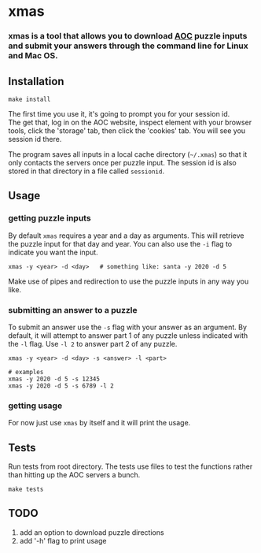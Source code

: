 # xmas

### xmas is a tool that allows you to download [AOC](https://adventofcode.com) puzzle inputs and submit your answers through the command line for Linux and Mac OS.  

## Installation
```
make install
```
The first time you use it, it's going to prompt you for your session id.  
The get that, log in on the AOC website, inspect element with your browser tools, click the 'storage' tab, then click the 'cookies' tab. You will see you session id there.  

The program saves all inputs in a local cache directory (`~/.xmas`) so that it only contacts the servers once per puzzle input. The session id is also stored in that directory in a file called `sessionid`.  


## Usage
### getting puzzle inputs
By default `xmas` requires a year and a day as arguments. This will retrieve the puzzle input for that day and year. You can also use the `-i` flag to indicate you want the input. 
```
xmas -y <year> -d <day>   # something like: santa -y 2020 -d 5  
```
Make use of pipes and redirection to use the puzzle inputs in any way you like.  

### submitting an answer to a puzzle
To submit an answer use the `-s` flag with your answer as an argument. By default, it will attempt to answer part 1 of any puzzle unless indicated with the `-l` flag. Use `-l 2` to answer part 2 of any puzzle.
```
xmas -y <year> -d <day> -s <answer> -l <part>

# examples
xmas -y 2020 -d 5 -s 12345
xmas -y 2020 -d 5 -s 6789 -l 2
```
### getting usage
For now just use `xmas` by itself and it will print the usage.

## Tests
Run tests from root directory. The tests use files to test the functions rather than hitting up the AOC servers a bunch.
```
make tests
```
## TODO
1. add an option to download puzzle directions
2. add '-h' flag to print usage
